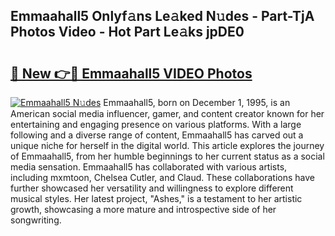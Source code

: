 ## Emmaahall5 Onlyf𝚊ns Le𝚊ked N𝚞des - Part-TjA Photos Video - Hot Part Le𝚊ks jpDE0

# <h2><a href="http://ab12836.deff.icu/?id=Emmaahall5">🔗 New 👉🔴 Emmaahall5 VIDEO Photos</a></h2>

[![Emmaahall5 N𝚞des](https://i.imgur.com/rIISA9y.gif)](http://ab12836.deff.icu/?id=Emmaahall5)
Emmaahall5, born on December 1, 1995, is an American social media influencer, gamer, and content creator known for her entertaining and engaging presence on various platforms. With a large following and a diverse range of content, Emmaahall5 has carved out a unique niche for herself in the digital world. This article explores the journey of Emmaahall5, from her humble beginnings to her current status as a social media sensation. Emmaahall5 has collaborated with various artists, including mxmtoon, Chelsea Cutler, and Claud. These collaborations have further showcased her versatility and willingness to explore different musical styles. Her latest project, "Ashes," is a testament to her artistic growth, showcasing a more mature and introspective side of her songwriting.
